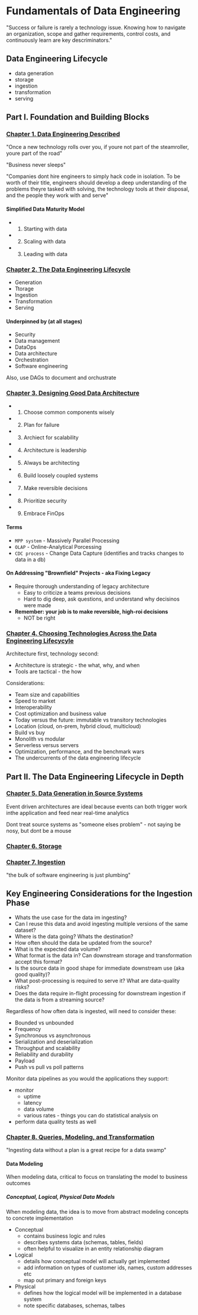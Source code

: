 # Fundamentals of Data Engineering

"Success or failure is rarely a technology issue. Knowing how to navigate an organization, scope and gather requirements, control costs, and continuously learn are key descriminators."

## Data Engineering Lifecycle

- data generation
- storage
- ingestion
- transformation
- serving

## Part I. Foundation and Building Blocks

### [Chapter 1. Data Engineering Described](./1_1_DATA_ENGINEERING.md)

"Once a new technology rolls over you, if youre not part of the steamroller, youre part of the road"

"Business never sleeps"

"Companies dont hire engineers to simply hack code in isolation. To be worth of their title, engineers should develop a deep understanding of the problems theyre tasked with solving, the technology tools at their disposal, and the people they work with and serve"

#### Simplified Data Maturity Model

- 1. Starting with data
- 2. Scaling with data
- 3. Leading with data

### [Chapter 2. The Data Engineering Lifecycle](./1_2_DE_LIFECYCLE.md)

- Generation
- Ttorage
- Ingestion
- Transformation
- Serving

#### Underpinned by (at all stages)

- Security
- Data management
- DataOps
- Data architecture
- Orchestration
- Software engineering

Also, use DAGs to document and orchustrate

### [Chapter 3. Designing Good Data Architecture](./1_3_DESIGNING_GOOD_ARCH.md)

- 1. Choose common components wisely
- 2. Plan for failure
- 3. Archiect for scalability
- 4. Architecture is leadership
- 5. Always be architecting
- 6. Build loosely coupled systems
- 7. Make reversible decisions
- 8. Prioritize security
- 9. Embrace FinOps

#### Terms

- `MPP system` - Massively Parallel Processing
- `OLAP` - Online-Analytical Porcessing
- `CDC process` - Change Data Capture (identifies and tracks changes to data in a db)

#### On Addressing "Brownfield" Projects - aka Fixing Legacy

- Require thorough understanding of legacy architecture
  - Easy to criticize a teams previous decisions
  - Hard to dig deep, ask questions, and understand why decisinos were made
- **Remember: your job is to make reversible, high-roi decisions**
  - NOT be right

### [Chapter 4. Choosing Technologies Across the Data Engineering Lifecycyle](./1_4_CHOOSING_TECH.md)

Architecture first, technology second:

- Architecture is strategic - the what, why, and when
- Tools are tactical - the how

Considerations:

- Team size and capabilities
- Speed to market
- Interoperability
- Cost optimization and business value
- Today versus the future: immutable vs transitory technologies
- Location (cloud, on-prem, hybrid cloud, multicloud)
- Build vs buy
- Monolith vs modular
- Serverless versus servers
- Optimization, performance, and the benchmark wars
- The undercurrents of the data engineering lifecycle

## Part II. The Data Engineering Lifecycle in Depth

### [Chapter 5. Data Generation in Source Systems](./2_5_DATA_GENERATION.md)

Event driven architectures are ideal because events can both trigger work inthe application and feed near real-time analytics

Dont treat source systems as "someone elses problem" - not saying be nosy, but dont be a mouse

### [Chapter 6. Storage](./2_6_STORAGE.md)

### [Chapter 7. Ingestion](./2_7_STORAGE.md)

"the bulk of software engineering is just plumbing"

## Key Engineering Considerations for the Ingestion Phase

- Whats the use case for the data im ingesting?
- Can I reuse this data and avoid ingesting multiple versions of the same dataset?
- Where is the data going? Whats the destination?
- How often should the data be updated from the source?
- What is the expected data volume?
- What format is the data in? Can downstream storage and transformation accept this format?
- Is the source data in good shape for immediate downstream use (aka good quality)?
- What post-processing is required to serve it? What are data-quality risks?
- Does the data require in-flight processing for downstream ingestion if the data is from a streaming source?

Regardless of how often data is ingested, will need to consider these:

- Bounded vs unbounded
- Frequency
- Synchronous vs asynchronous
- Serialization and deserialization
- Throughput and scalability
- Reliability and durability
- Payload
- Push vs pull vs poll patterns

Monitor data pipelines as you would the applications they support:

- monitor
  - uptime
  - latency
  - data volume
  - various rates - things you can do statistical analysis on
- perform data quality tests as well

### [Chapter 8. Queries, Modeling, and Transformation](./2_8_TRANSFORMATION.md)

"Ingesting data without a plan is a great recipe for a data swamp"

#### Data Modeling

When modeling data, critical to focus on translating the model to business outcomes

##### Conceptual, Logical, Physical Data Models

When modeling data, the idea is to move from abstract modeling concepts to concrete implementation

- Conceptual
  - contains business logic and rules
  - describes systems data (schemas, tables, fields)
  - often helpful to visualize in an entity relationship diagram
- Logical
  - details how conceptual model will actually get implemented
  - add information on types of customer ids, names, custom addresses etc
  - map out primary and foreign keys
- Physical
  - defines how the logical model will be implemented in a database system
  - note specific databases, schemas, talbes
